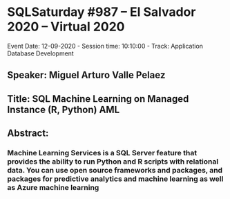# SQLSaturday #987 –  El Salvador 2020 – Virtual 2020
Event Date: 12-09-2020 - Session time: 10:10:00 - Track: Application  Database Development
## Speaker: Miguel Arturo Valle Pelaez
## Title: SQL Machine Learning on Managed Instance (R, Python)  AML
## Abstract:
### Machine Learning Services is a SQL Server feature that provides the ability to run Python and R scripts with relational data. You can use open source frameworks and packages, and packages for predictive analytics and machine learning as well as Azure machine learning
